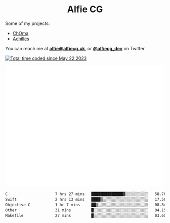 <h1 align="center">Alfie CG</h1>

Some of my projects:
* [ChOma](https://github.com/opa334/ChOma)
* [Achilles](https://github.com/alfiecg24/Achilles)

You can reach me at **alfie@alfiecg.uk**, or **[@alfiecg_dev](https://twitter.com/alfiecg_dev)** on Twitter.

<a href="https://wakatime.com/@61592169-b9cf-4af8-b6fa-8ac7d4369b01"><img src="https://wakatime.com/badge/user/61592169-b9cf-4af8-b6fa-8ac7d4369b01.svg" alt="Total time coded since May 22 2023" /></a>


<img align="center" src="/github-metrics.svg" alt="Metrics" width="500">

 <!--[![GitHub Streak](https://streak-stats.demolab.com/?user=alfiecg24)](https://git.io/streak-stats)-->

<!--START_SECTION:waka-->

```txt
C                     7 hrs 27 mins   ██████████████▓░░░░░░░░░░   58.76 %
Swift                 2 hrs 13 mins   ████▒░░░░░░░░░░░░░░░░░░░░   17.56 %
Objective-C           1 hr 7 mins     ██▒░░░░░░░░░░░░░░░░░░░░░░   08.84 %
Other                 31 mins         █░░░░░░░░░░░░░░░░░░░░░░░░   04.15 %
Makefile              27 mins         █░░░░░░░░░░░░░░░░░░░░░░░░   03.60 %
```

<!--END_SECTION:waka-->
